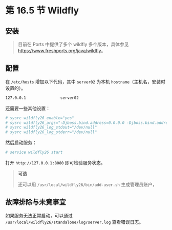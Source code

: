 # 第 16.5 节 Wildfly

## 安装

> 目前在 Ports 中提供了多个 wildfly 多个版本，具体参见 <https://www.freshports.org/java/wildfly>。


## 配置

在 `/etc/hosts` 增加以下代码，其中 `server02` 为本机 `hostname`（主机名，安装时设置的）。

```sh
127.0.0.1               server02
```

还需要一些其他设置：

```sh
# sysrc wildfly26_enable="yes"
# sysrc wildfly26_args="-Djboss.bind.address=0.0.0.0 -Djboss.bind.address.management=0.0.0.0"
# sysrc wildfly26_log_stdout="/dev/null"
# sysrc wildfly26_log_stderr="/dev/null"
```

然后启动服务：

```sh
# service wildfly26 start
```

打开 `http://127.0.0.1:8080` 即可检验服务状态。

> **可选**
>
> 还可以用 `/usr/local/wildfly26/bin/add-user.sh` 生成管理员账户，

## 故障排除与未竟事宜

如果服务无法正常启动，可以通过 `/usr/local/wildfly26/standalone/log/server.log` 查看错误日志。
